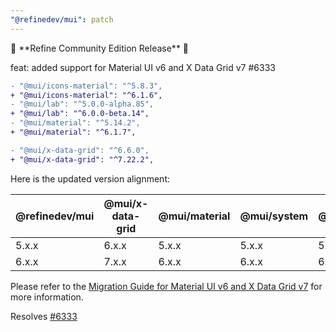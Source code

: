 ```yaml
---
"@refinedev/mui": patch
---
```


📢 \*\*Refine Community Edition Release\*\* 📢

feat: added support for Material UI v6 and X Data Grid v7 #6333

```diff
- "@mui/icons-material": "^5.8.3",
+ "@mui/icons-material": "^6.1.6",
- "@mui/lab": "^5.0.0-alpha.85",
+ "@mui/lab": "^6.0.0-beta.14",
- "@mui/material": "^5.14.2",
+ "@mui/material": "^6.1.7",

- "@mui/x-data-grid": "^6.6.0",
+ "@mui/x-data-grid": "^7.22.2",
```

Here is the updated version alignment:

| @refinedev/mui | @mui/x-data-grid | @mui/material | @mui/system | @mui/lab | @mui/icons-material | @refinedev/inferencer |
| -------------- | ---------------- | ------------- | ----------- | -------- | ------------------- | --------------------- |
| 5.x.x          | 6.x.x            | 5.x.x         | 5.x.x       | 5.x.x    | 5.x.x               | 4.x.x                 |
| 6.x.x          | 7.x.x            | 6.x.x         | 6.x.x       | 6.x.x    | 6.x.x               | 5.x.x                 |

Please refer to the [Migration Guide for Material UI v6 and X Data Grid v7](https://refine.dev/docs/ui-integrations/material-ui/migration-guide/material-ui-v5-to-v6) for more information.

Resolves [#6333](https://github.com/refinedev/refine/issues/6333)
